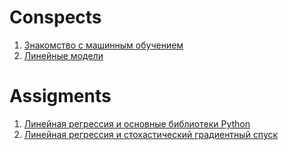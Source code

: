 # Conspects
1. [Знакомство с машинным обучением](Lesson_1.pdf)
2. [Линейные модели](Lesson_2.pdf)
# Assigments
1. [Линейная регрессия и основные библиотеки Python](linreg_height_weight.ipynb)
2. [Линейная регрессия и стохастический градиентный спуск](linreg_stochastic_grad_descent.ipynb)
